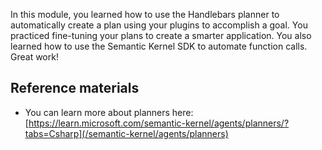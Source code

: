 In this module, you learned how to use the Handlebars planner to automatically create a plan using your plugins to accomplish a goal. You practiced fine-tuning your plans to create a smarter application. You also learned how to use the Semantic Kernel SDK to automate function calls. Great work!

## Reference materials

- You can learn more about planners here: [https://learn.microsoft.com/semantic-kernel/agents/planners/?tabs=Csharp](/semantic-kernel/agents/planners)